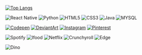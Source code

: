 [![Top Langs](https://github-readme-stats.vercel.app/api/top-langs/?username=quokequack&layout=compact)](https://github.com/quokequack/github-readme-stats)

![React Native](https://img.shields.io/badge/React_Native-20232A?style=for-the-badge&logo=react&logoColor=61DAFB)
![Python](https://img.shields.io/badge/Python-14354C?style=for-the-badge&logo=python&logoColor=white)
![HTML5](https://img.shields.io/badge/HTML5-E34F26?style=for-the-badge&logo=html5&logoColor=white)
![CSS3](https://img.shields.io/badge/CSS3-1572B6?style=for-the-badge&logo=css3&logoColor=white)
![Java](https://img.shields.io/badge/Java-ED8B00?style=for-the-badge&logo=java&logoColor=white)
![MYSQL](https://img.shields.io/badge/MySQL-00000F?style=for-the-badge&logo=mysql&logoColor=white)

[![Codepen](https://img.shields.io/badge/Codepen-000000?style=for-the-badge&logo=codepen&logoColor=white)](https://codepen.io/alaquoke)
[![DeviantArt](https://img.shields.io/badge/DeviantArt-05CC47?style=for-the-badge&logo=deviantart&logoColor=white)](https://www.deviantart.com/floxllyn)
[![Instagram](https://img.shields.io/badge/Instagram-E4405F?style=for-the-badge&logo=instagram&logoColor=white)](https://instagram.com/alaquoke)
[![Pinterest](https://img.shields.io/badge/Pinterest-%23E60023.svg?&style=for-the-badge&logo=Pinterest&logoColor=white)](https://www.pinterest.de/malualaquoke/)

![Spotify](https://img.shields.io/badge/Spotify-1ED760?&style=for-the-badge&logo=spotify&logoColor=white)
![Ifood](https://img.shields.io/badge/iFood-EA1D2C?style=for-the-badge&logo=ifood&logoColor=white)
![Netflix](https://img.shields.io/badge/Netflix-E50914?style=for-the-badge&logo=netflix&logoColor=white)
![Crunchyroll](https://img.shields.io/badge/Crunchyroll-F47521?style=for-the-badge&logo=crunchyroll&logoColor=white)
![Edge](https://img.shields.io/badge/Edge-0078D7?style=for-the-badge&logo=Microsoft-edge&logoColor=white)

![Dino](https://media1.giphy.com/media/Q7SKqn3G97xpmfSOvG/200w.gif?cid=82a1493bb928ykzywgii7jedklelhzzpeslcxz06klm3ebm3&rid=200w.gif&ct=g)
